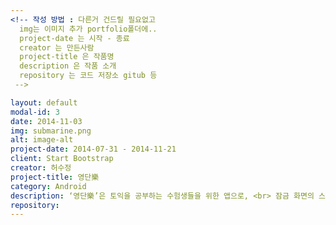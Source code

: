 ```yaml
---
<!-- 작성 방법 : 다른거 건드릴 필요없고
  img는 이미지 추가 portfolio폴더에..
  project-date 는 시작 - 종료
  creator 는 만든사람
  project-title 은 작품명
  description 은 작품 소개
  repository 는 코드 저장소 gitub 등
 -->

layout: default
modal-id: 3
date: 2014-11-03
img: submarine.png
alt: image-alt
project-date: 2014-07-31 - 2014-11-21
client: Start Bootstrap
creator: 허수정
project-title: 영단樂
category: Android
description: ‘영단樂’은 토익을 공부하는 수험생들을 위한 앱으로, <br> 잠금 화면의 스크롤바를 이용해서 영단어를 쉽고 재미있게 외울 수 있게 하면 좋겠다는 생각이 들어 개발을 하게 되었습니다. <br> 다양한 잠금 기능 패턴과 학습기능을 제공하며 사용하기 편리하면서도 심플한 디자인을 제공합니다.
repository:
---
```

